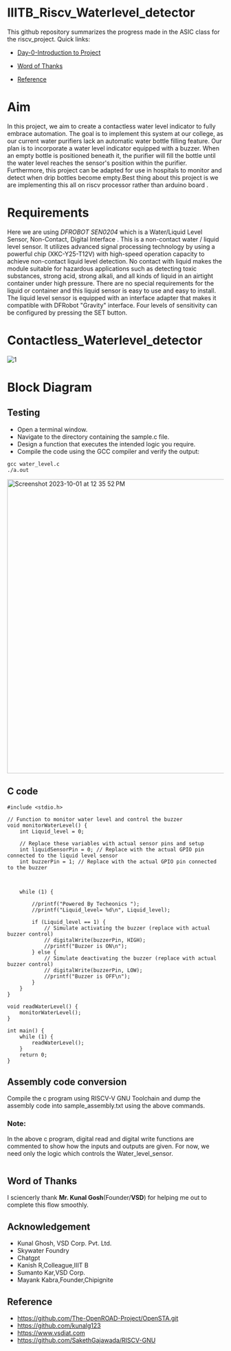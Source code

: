 # IIITB_Riscv_Waterlevel_detector

This github repository summarizes the progress made in the ASIC class for the riscv_project. Quick links:

- [Day-0-Introduction to Project](#day-0-Introduction-to-Project)
  
- [Word of Thanks](#Word-of-Thanks)

- [Reference](#reference)

# Aim 

In this project, we aim to create a contactless water level indicator to fully embrace automation. The goal is to implement this system at our college, as our current water purifiers lack an automatic water bottle filling feature. Our plan is to incorporate a water level indicator equipped with a buzzer. When an empty bottle is positioned beneath it, the purifier will fill the bottle until the water level reaches the sensor's position within the purifier. Furthermore, this project can be adapted for use in hospitals to monitor and detect when drip bottles become empty.Best thing about this project is we are implementing this all on riscv processor rather than arduino board .

# Requirements 

Here we are using *DFROBOT SEN0204* which is a Water/Liquid Level Sensor, Non-Contact, Digital Interface . This is a non-contact water / liquid level sensor. It utilizes advanced signal processing technology by using a powerful chip (XKC-Y25-T12V) with high-speed operation capacity to achieve non-contact liquid level detection.
No contact with liquid makes the module suitable for hazardous applications such as detecting toxic substances, strong acid, strong alkali, and all kinds of liquid in an airtight container under high pressure.
There are no special requirements for the liquid or container and this liquid sensor is easy to use and easy to install.
The liquid level sensor is equipped with an interface adapter that makes it compatible with DFRobot "Gravity" interface. Four levels of sensitivity can be configured by pressing the SET button.


# Contactless_Waterlevel_detector

![1](https://github.com/alwinshaju08/IIITB_Waterlevel_detector/assets/69166205/2fce7839-cf1c-4690-bfee-2a73fc0c8cf5)

# Block Diagram




## Testing

* Open a terminal window.
* Navigate to the directory containing the sample.c file.
* Design a function that executes the intended logic you require.
* Compile the code using the GCC compiler and verify the output:
  
```
gcc water_level.c
./a.out
```

<img width="682" alt="Screenshot 2023-10-01 at 12 35 52 PM" src="https://github.com/alwinshaju08/IIITB_Waterlevel_detector/assets/69166205/dd18791a-d1c5-4a7a-9194-13d574d44238">

## C code

```
#include <stdio.h>

// Function to monitor water level and control the buzzer
void monitorWaterLevel() {
    int Liquid_level = 0;

    // Replace these variables with actual sensor pins and setup
    int liquidSensorPin = 0; // Replace with the actual GPIO pin connected to the liquid level sensor
    int buzzerPin = 1; // Replace with the actual GPIO pin connected to the buzzer

    

    while (1) {
       
        //printf("Powered By Techeonics ");
        //printf("Liquid_level= %d\n", Liquid_level);

        if (Liquid_level == 1) {
            // Simulate activating the buzzer (replace with actual buzzer control)
            // digitalWrite(buzzerPin, HIGH);
            //printf("Buzzer is ON\n");
        } else {
            // Simulate deactivating the buzzer (replace with actual buzzer control)
            // digitalWrite(buzzerPin, LOW);
            //printf("Buzzer is OFF\n");
        }
    }
}

void readWaterLevel() {
    monitorWaterLevel();
}

int main() {
    while (1) {
        readWaterLevel();
    }
    return 0;
}

```
## Assembly code conversion

Compile the c program using RISCV-V GNU Toolchain and dump the assembly code into sample_assembly.txt using the above commands.

### Note:
In the above c program, digital read and digital write functions are commented to show how the inputs and outputs are given. For now, we need only the logic which controls the Water_level_sensor.

```

```


## Word of Thanks
I sciencerly thank **Mr. Kunal Gosh**(Founder/**VSD**) for helping me out to complete this flow smoothly.

## Acknowledgement
- Kunal Ghosh, VSD Corp. Pvt. Ltd.
- Skywater Foundry
- Chatgpt
- Kanish R,Colleague,IIIT B
- Sumanto Kar,VSD Corp.
- Mayank Kabra,Founder,Chipignite
  
## Reference 


- https://github.com/The-OpenROAD-Project/OpenSTA.git
- https://github.com/kunalg123
- https://www.vsdiat.com
- https://github.com/SakethGajawada/RISCV-GNU
